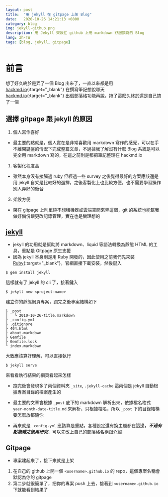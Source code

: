 ```yaml
---
layout: post
title:  "用 jekyll 在 gitpage 上架 Blog"
date:   2020-10-26 14:21:13 +0800
category: blog
img: jekyll-github.png
description: 用 Jekyll 架設在 github 上用 markdown 舒服撰寫的 Blog
lang: zh-TW
tags: [blog, jekyll, gitpage]
---
```

# 前言
想了好久終於是弄了一個 Blog 出來了，一直以來都是用 [hackmd.io]{:target="_blank"} 在撰寫筆記想說哪天 [hackmd.io]{:target="_blank"} 出個部落格功能再說，拖了這麼久終於還是自己搞了一個

## 選擇 gitpage 跟 jekyll 的原因
1. 個人寫作喜好
+ 最主要的點就是，個人實在是非常喜歡用 markdown 寫作的感覺，可以在手不離開鍵盤的情況下完成整篇文章，不過據我了解沒有什麼 Blog 系統是可以完全用 markdown 寫的，在這之前則是都把筆記整理在 hackmd.io
   
1. 客製化程度高  
+ 雖然本身沒有接觸過 ruby 但經過一些 survey 之後覺得最好的方案應該還是用 jekyll 自架是比較好的選擇，之後客製化上也比較方便，也不需要學習操作別人弄好的後台
   
3. 架設方便  
+ 架在 gitpage 上則單純不想租機器或雲端空間來弄這個，git 的系統也能幫我做好備份跟更改記錄管理，實在也是蠻理想的

## [jekyll](https://jekyllrb.com/)
+ jekyll 的功用就是幫助將 markdown、liquid 等語法轉換為靜態 HTML 的工具，重點是 Gitpage 原生支援
+ 因為 jekyll 本身則是用 Ruby 開發的，因此使用之前我們先來裝 [Ruby]{:target="_blank"}，官網直接下載安裝，然後鍵入

```
$ gem install jekyll
```

這樣就有了 jekyll 的 cli 了，接著鍵入
```
$ jekyll new <project-name>
```

建立你的靜態網頁專案，跑完之後專案結構如下
```
├ _post
│   └ 2010-10-26-title.markdown
├ _config.yml
├ .gitignore
├ 404.html
├ about.markdown
├ Gemfile
├ Gemfile.lock
└ index.markdown
```

大致應該算好理解，可以直接執行
```
$ jekyll serve
```

來看看執行結果的網頁看起來怎樣
+ 跑完後會發現多了兩個資料夾 `_site`, `.jekyll-cache` 這兩個是 jekyll 自動根據專案目錄的檔案產生的

+ 最主要的文章會根據 `_post` 底下的 markdown 解析出來，依據檔名格式 `yaer-month-date-title.md` 來解析，只根據檔名，所以 `_post` 下的目錄結構要怎麼放都隨你

+ 再來就是 `_config.yml` 應該算是重點，各種設定還有換主題都在這邊，***不過有點複雜之後再研究***，可以先改上自己的部落格名稱跟介紹

## Gitpage
+ 專案建起來了，接下來就是上架

1. 在自己的 github 上開一個 `<username>.github.io` 的 repo，這個專案名稱會默認為你的 gitpage
2. 第二步就很簡單了，把你的專案 push 上去，接著到 `<username>.github.io` 下就能看到結果了

[hackmd.io]: http://hackmd.io
[Ruby]: https://www.ruby-lang.org/zh_tw/ 
